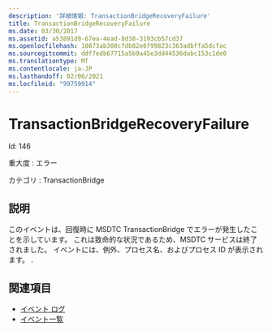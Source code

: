```yaml
---
description: '詳細情報: TransactionBridgeRecoveryFailure'
title: TransactionBridgeRecoveryFailure
ms.date: 03/30/2017
ms.assetid: a53891d9-67ea-4ead-8d38-3193cb57cd37
ms.openlocfilehash: 10873ab308cfdb82e6f99823c363adbffa5dcfac
ms.sourcegitcommit: ddf7edb67715a5b9a45e3dd44536dabc153c1de0
ms.translationtype: MT
ms.contentlocale: ja-JP
ms.lasthandoff: 02/06/2021
ms.locfileid: "99759914"
---
```

# <a name="transactionbridgerecoveryfailure"></a>TransactionBridgeRecoveryFailure

Id: 146  
  
 重大度 : エラー  
  
 カテゴリ : TransactionBridge  
  
## <a name="description"></a>説明  

 このイベントは、回復時に MSDTC TransactionBridge でエラーが発生したことを示しています。 これは致命的な状況であるため、MSDTC サービスは終了されました。 イベントには、例外、プロセス名、およびプロセス ID が表示されます。 .  
  
## <a name="see-also"></a>関連項目

- [イベント ログ](index.md)
- [イベント一覧](events-general-reference.md)
